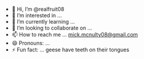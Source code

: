 - 👋 Hi, I’m @realfruit08
- 👀 I’m interested in ... 
- 🌱 I’m currently learning ...
- 💞️ I’m looking to collaborate on ...
- 📫 How to reach me ... mick.mcnulty08@gmail.com
- 😄 Pronouns: ...
- ⚡ Fun fact: ... geese have teeth on their tongues

<!---
realfruit08/realfruit08 is a ✨ special ✨ repository because its `README.md` (this file) appears on your GitHub profile.
You can click the Preview link to take a look at your changes.
--->
